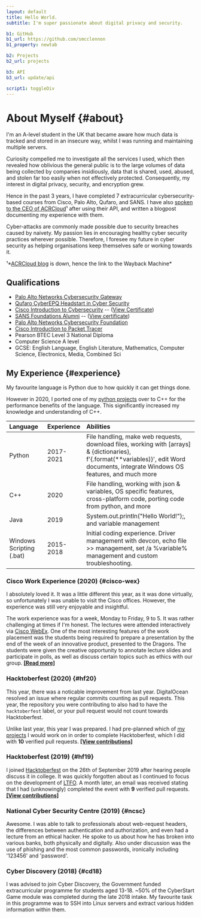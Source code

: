 ```yaml
---
layout: default
title: Hello World.
subtitle: I'm super passionate about digital privacy and security.

b1: GitHub
b1_url: https://github.com/smcclennon
b1_property: newtab

b2: Projects
b2_url: projects

b3: API
b3_url: update/api

script1: toggleDiv
---
```

# About Myself {#about}
I'm an A-level student in the UK that became aware how much data is tracked and stored in an insecure way, whilst I was running and maintaining multiple servers.

Curiosity compelled me to investigate all the services I used, which then revealed how oblivious the general public is to the large volumes of data being collected by companies insidiously, data that is shared, used, abused, and stolen far too easily when not effectively protected. Consequently, my interest in digital privacy, security, and encryption grew.

Hence in the past 3 years, I have completed 7 extracurricular cybersecurity-based courses from Cisco, Palo Alto, Qufaro, and SANS. I have also [spoken to the CEO of ACRCloud](https://web.archive.org/web/20201129105704/https://blog.acrcloud.com/how-a-15-year-old-created-a-music-recognition-service-in-less-than-a-day-with-acrcloud)¹ after using their API, and written a blogpost documenting my experience with them.

Cyber-attacks are commonly made possible due to security breaches caused by naivety. My passion lies in encouraging healthy cyber security practices wherever possible. Therefore, I foresee my future in cyber security as helping organisations keep themselves safe or working towards it.

¹*[ACRCloud blog](https://blog.acrcloud.com/how-a-15-year-old-created-a-music-recognition-service-in-less-than-a-day-with-acrcloud) is down, hence the link to the Wayback Machine*

## Qualifications
- [Palo Alto Networks Cybersecurity Gateway](https://www.paloaltonetworks.com/services/education/academy)
- [Qufaro CyberEPQ Headstart in Cyber Security](https://cyberepq.org.uk)
- [Cisco Introduction to Cybersecurity](https://www.netacad.com/courses/cybersecurity/introduction-cybersecurity) -- ([View Certificate](https://www.credly.com/badges/c9eed575-3bd6-4b5e-8046-1b8ce1a721ab))
- [SANS Foundations Alumni](https://sans-foundations.com) -- ([View certificate](https://api.badgr.io/public/assertions/15UlgOK-RPW78rCWbCtP6A))
- [Palo Alto Networks Cybersecurity Foundation](https://www.paloaltonetworks.com/services/education/academy)
- [Cisco Introduction to Packet Tracer](https://www.netacad.com/courses/packet-tracer/introduction-packet-tracer)
- Pearson BTEC Level 3 National Diploma
- Computer Science A level
- GCSE: English Language, English Literature, Mathematics, Computer Science, Electronics, Media, Combined Sci

## My Experience {#experience}
My favourite language is Python due to how quickly it can get things done.

However in 2020, I ported one of my [python projects](https://github.com/smcclennon/Primer) over to C++ for the performance benefits of the language. This significantly increased my knowledge and understanding of C++.

|Language|Experience|Abilities|
|:-|:-|:-|
|Python|2017-2021|File handling, make web requests, download files, working with [arrays] & {dictionaries}, f'{.format(**variables)}', edit Word documents, integrate Windows OS features, and much more|
|C++|2020|File handling, working with json & variables, OS specific features, cross-platform code, porting code from python, and more|
|Java|2019|System.out.println("Hello World!");, and variable management|
|Windows Scripting (.bat)|2015-2018|Initial coding experience. Driver management with devcon, echo file >> management, set /a %variable% management and custom troubleshooting.|

### Cisco Work Experience (2020) {#cisco-wex}
I absolutely loved it. It was a little different this year, as it was done virtually, so unfortunately I was unable to visit the Cisco offices. However, the experience was still very enjoyable and insightful.

The work experience was for a week, Monday to Friday, 9 to 5. It was rather challenging at times if I'm honest.
The lectures were attended interactively via [Cisco WebEx](https://www.webex.com/). One of the most interesting features of the work placement was the students being required to prepare a presentation by the end of the week of an innovative product, presented to the Dragons. The students were given the creative opportunity to annotate lecture slides and participate in polls, as well as discuss certain topics such as ethics with our group.
<span id="cisco-wex-readmore" style="display: inline" onclick="toggleDiv('cisco-wex-detail'); toggleDiv('cisco-wex-readmore')">
<a href="#" onclick="return false;"><b>[Read more]</b></a></span>
<div id="cisco-wex-detail" markdown="1" style="display: none">

The students were given a 1 hour slot to work on their presentations (per day). Due to my computing and leadership skills, I was quickly nominated as the leader for my group. As the work experience was virtual, my IT knowledge was an advantage for organising and collaborating on this with my team. My team quickly realised that we needed more time to work on the project outside of the allocated 1 hour, and therefore to facilitate this, I got permission from the Cisco work experience organisers, and created a [Discord](https://discord.com/) server which allowed us to collaborate on it in our free time.

After discussing the product brief for our presentation, we spent two days planning it. I then assigned research roles to each team member so we could all independantly complete our respective, detailed but concise powerpoint slides.

As the project manager, I went through each slide to taper down the information in order to conform to the 5 minute presentation time limit. To manage everyones anxiety, after a couple of dry-runs, I suggested my team members relax for the half hour proceeding the Dragons.

It was a success... even though we ran over the 5 minute limit.

</div>

### Hacktoberfest (2020) {#hf20}
This year, there was a noticable improvement from last year. DigitalOcean resolved an issue where regular commits counting as pull requests. This year, the repository you were contributing to also had to have the `hacktoberfest` label, or your pull request would not count towards Hacktoberfest.

Unlike last year, this year I was prepared. I had pre-planned which of [my projects](projects) I would work on in order to complete Hacktoberfest, which I did with **10** verified pull requests.
<span id="hf20-readmore" style="display: inline" onclick="toggleDiv('hf20-contributions'); toggleDiv('hf20-readmore')"><a href="#" onclick="return false;"><b>[View contributions]</b></a></span>
<div id="hf20-contributions" markdown="1" style="display: none">

#### My 2020 Contributions

|Type|Date/Time|Contribution|
|:-|:-|:-|
|Accepted|October 03, 2020 15:54|Submitted [Updater v2.0.0, using the v2 json update API to](https://github.com/smcclennon/Updater/pull/1) smcclennon/Updater|
|Accepted|October 03, 2020 16:32|Submitted [Update dev branch with master](https://github.com/smcclennon/LTFO/pull/14) to smcclennon/LTFO|
|Accepted|October 03, 2020 23:43|Submitted [v0.0.0](https://github.com/smcclennon/PBOX/pull/1) to smcclennon/PBOX|
|Accepted|October 03, 2020 23:59|Submitted [Improvements + license](https://github.com/smcclennon/Updater/pull/2) to smcclennon/Updater|
|Bonus|October 04, 2020 12:40|Submitted [Improvements](https://github.com/smcclennon/LTFO/pull/15) to smcclennon/LTFO|
|Bonus|October 04, 2020 13:44|Submitted [Small improvements](https://github.com/smcclennon/Updater/pull/3) to smcclennon/Updater|
|Bonus|October 05, 2020 11:44|Submitted [v0.0.1](https://github.com/smcclennon/PBOX/pull/2) to smcclennon/PBOX|
|Bonus|October 07, 2020 08:32|Submitted [v0.1.0](https://github.com/smcclennon/PBOX/pull/3) to smcclennon/PBOX|
|Bonus|October 10, 2020 20:09|Submitted [Comments + bug fixes](https://github.com/smcclennon/Updater/pull/4) to smcclennon/Updater|
|Bonus|October 13, 2020 08:05|Submitted [New program + bug fixes](https://github.com/smcclennon/PBOX/pull/4) and improvements to smcclennon/PBOX|

</div>

### Hacktoberfest (2019) {#hf19}
I joined [Hacktoberfest](https://hacktoberfest.digitalocean.com/) on the 26th of September 2019 after hearing people discuss it in college. It was quickly forgotten about as I continued to focus on the development of [LTFO](projects/LTFO). A month later, an email was received stating that I had (unknowingly) completed the event with **9** verified pull requests.
<span id="hf19-readmore" style="display: inline" onclick="toggleDiv('hf19-contributions'); toggleDiv('hf19-readmore')"><a href="#" onclick="return false;"><b>[View contributions]</b></a></span>
<div id="hf19-contributions" markdown="1" style="display: none">

#### My 2019 Contributions

|Type|Date/Time|Contribution|
|:-|:-|:-|
|Valid|October 13, 2019 17:42|Submitted [Development](https://github.com/smcclennon/LTFO/pull/1) to smcclennon/LTFO|
|Valid|October 19, 2019 19:52|Submitted [v4.0.0](https://github.com/smcclennon/LTFO/pull/3) to smcclennon/LTFO|
|Valid|October 19, 2019 20:35|Submitted [Update dev with master](https://github.com/smcclennon/LTFO/pull/4) to smcclennon/LTFO|
|Valid|October 20, 2019 17:48|Submitted [4.1.0](https://github.com/smcclennon/LTFO/pull/5) to smcclennon/LTFO|
|Bonus|October 20, 2019 17:53|Submitted [Revert "v4.1.0"](https://github.com/smcclennon/LTFO/pull/6) to smcclennon/LTFO|
|Bonus|October 20, 2019 17:59|Submitted [v4.1.0](https://github.com/smcclennon/LTFO/pull/7) to smcclennon/LTFO|
|Bonus|October 24, 2019 18:57|Submitted [File picker supports all filetypes + GUI](https://github.com/smcclennon/LTFO/pull/10) to smcclennon/LTFO|
|Bonus|October 28, 2019 08:42|Submitted [v5.0.0](https://github.com/smcclennon/LTFO/pull/12) to smcclennon/LTFO|
|Bonus|October 28, 2019 08:44|Submitted [v5.0.0](https://github.com/smcclennon/LTFO/pull/13) to smcclennon/LTFO|

</div>

### National Cyber Security Centre (2019) {#ncsc}
Awesome. I was able to talk to professionals about web-request headers, the differences between authentication and authorization, and even had a lecture from an ethical hacker.
He spoke to us about how he has broken into various banks, both physically and digitally.
Also under discussion was the use of phishing and the most common passwords, ironically including '123456' and 'password'.

### Cyber Discovery (2018) {#cd18}
I was advised to join Cyber Discovery, the Government funded extracurricular programme for students aged 13-18. ~50% of the CyberStart Game module was completed during the late 2018 intake. My favourite task in this programme was to SSH into Linux servers and extract various hidden information within them.
